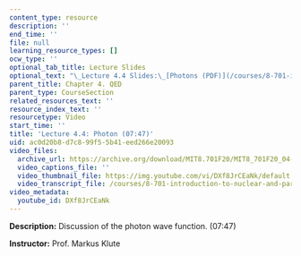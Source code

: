 ```yaml
---
content_type: resource
description: ''
end_time: ''
file: null
learning_resource_types: []
ocw_type: ''
optional_tab_title: Lecture Slides
optional_text: "\_Lecture 4.4 Slides:\_[Photons (PDF)](/courses/8-701-introduction-to-nuclear-and-particle-physics-fall-2020/resources/mit8_701f20_lec4-4)"
parent_title: Chapter 4. QED
parent_type: CourseSection
related_resources_text: ''
resource_index_text: ''
resourcetype: Video
start_time: ''
title: 'Lecture 4.4: Photon (07:47)'
uid: ac0d20b8-d7c8-99f5-5b41-eed266e20093
video_files:
  archive_url: https://archive.org/download/MIT8.701F20/MIT8_701F20_04-04_Photon_300k.mp4
  video_captions_file: ''
  video_thumbnail_file: https://img.youtube.com/vi/DXf8JrCEaNk/default.jpg
  video_transcript_file: /courses/8-701-introduction-to-nuclear-and-particle-physics-fall-2020/fbd4c50e7f78c47bd90f48cd68766b5c_DXf8JrCEaNk.pdf
video_metadata:
  youtube_id: DXf8JrCEaNk
---
```


**Description:** Discussion of the photon wave function. (07:47)

**Instructor:** Prof. Markus Klute

